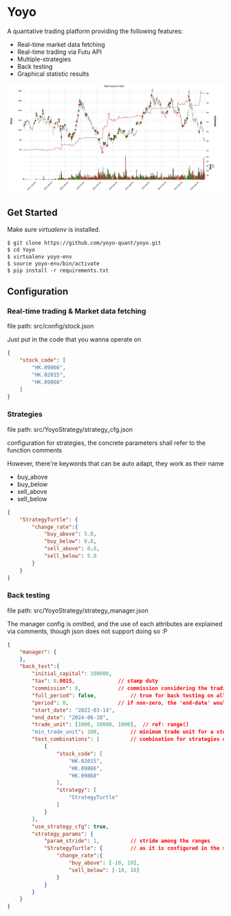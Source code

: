 # Yoyo

A quantative trading platform providing the following features:

- Real-time market data fetching
- Real-time trading via Futu API
- Multiple-strategies
- Back testing
- Graphical statistic results

![bt_figure](image/README/bt_figure.png)

## Get Started

Make sure *virtualenv* is installed.

```
$ git clone https://github.com/yoyo-quant/yoyo.git
$ cd Yoyo
$ virtualenv yoyo-env
$ source yoyo-env/bin/activate
$ pip install -r requirements.txt
```

## Configuration

### Real-time trading & Market data fetching

file path: src/config/stock.json

Just put in the code that you wanna operate on

```json
{
    "stock_code": [
        "HK.09866",
        "HK.02015",
        "HK.09868"
    ]
}
```

### Strategies

file path: src/YoyoStrategy/strategy_cfg.json

configuration for strategies, the concrete parameters shall refer to the function comments

However, there're keywords that can be auto adapt, they work as their name

- buy_above
- buy_below
- sell_above
- sell_below

```json
{
    "StrategyTurtle": {
        "change_rate":{
            "buy_above": 5.0,
            "buy_below": 0.0,
            "sell_above": 0.0,
            "sell_below": 5.0
        }
    }
}
```

### Back testing

file path: src/YoyoStrategy/strategy_manager.json

The manager config is omitted, and the use of each attributes are explained via comments, though json does not support doing so :P

```json
{
    "manager": {
    },
    "back_test":{
        "initial_capital": 100000,
        "tax": 0.0015,				// stamp duty
        "commission": 0,			// commission considering the trading platform
        "full_period": false,			// true for back testing on all dates
        "period": 0,				// if non-zero, the 'end-date' would be omitted and calculated by the start date and period days
        "start_date": "2022-03-14",
        "end_date": "2024-06-18",
        "trade_unit": [1000, 10000, 1000],	// ref: range()
        "min_trade_unit": 100,			// minimum trade unit for a stock
        "test_combinations": [			// combination for strategies on specific stocks
            {
                "stock_code": [
                    "HK.02015",
                    "HK.09866",
                    "HK.09868"
                ],
                "strategy": [
                    "StrategyTurtle"
                ]
            }
        ],
        "use_strategy_cfg": true,
        "strategy_params": {
            "param_stride": 1,			// stride among the ranges
            "StrategyTurtle": {			// as it is configured in the strategy config
                "change_rate":{
                    "buy_above": [-10, 10],
                    "sell_below": [-10, 10]
                }
            }
        }
    }
}
```
